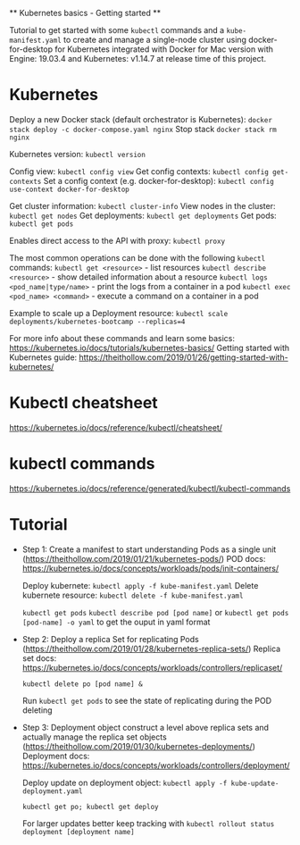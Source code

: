 ** Kubernetes basics - Getting started **

Tutorial to get started with some `kubectl` commands and a `kube-manifest.yaml` to create and manage a single-node cluster using docker-for-desktop for Kubernetes integrated with Docker for Mac version with Engine: 19.03.4 and Kubernetes: v1.14.7 at release time of this project.

# Kubernetes

Deploy a new Docker stack (default orchestrator is Kubernetes): `docker stack deploy -c docker-compose.yaml nginx`
Stop stack `docker stack rm nginx`

Kubernetes version: `kubectl version`

Config view: `kubectl config view`
Get config contexts: `kubectl config get-contexts`
Set a config context (e.g. docker-for-desktop): `kubectl config use-context docker-for-desktop`

Get cluster information: `kubectl cluster-info`
View nodes in the cluster: `kubectl get nodes`
Get deployments: `kubectl get deployments`
Get pods: `kubectl get pods`

Enables direct access to the API with proxy: `kubectl proxy`

The most common operations can be done with the following `kubectl` commands:
`kubectl get <resource>` - list resources
`kubectl describe <resource>` - show detailed information about a resource
`kubectl logs <pod_name|type/name>` - print the logs from a container in a pod
`kubectl exec <pod_name> <command>` - execute a command on a container in a pod

Example to scale up a Deployment resource:
`kubectl scale deployments/kubernetes-bootcamp --replicas=4`

For more info about these commands and learn some basics: https://kubernetes.io/docs/tutorials/kubernetes-basics/
Getting started with Kubernetes guide: https://theithollow.com/2019/01/26/getting-started-with-kubernetes/

# Kubectl cheatsheet

https://kubernetes.io/docs/reference/kubectl/cheatsheet/

# kubectl commands

https://kubernetes.io/docs/reference/generated/kubectl/kubectl-commands

# Tutorial

- Step 1:
  Create a manifest to start understanding Pods as a single unit (https://theithollow.com/2019/01/21/kubernetes-pods/)
  POD docs: https://kubernetes.io/docs/concepts/workloads/pods/init-containers/

  Deploy kubernete: `kubectl apply -f kube-manifest.yaml`
  Delete kubernete resource: `kubectl delete -f kube-manifest.yaml`

  `kubectl get pods`
  `kubectl describe pod [pod name]` or `kubectl get pods [pod-name] -o yaml` to get the ouput in yaml format

- Step 2:
  Deploy a replica Set for replicating Pods (https://theithollow.com/2019/01/28/kubernetes-replica-sets/)
  Replica set docs: https://kubernetes.io/docs/concepts/workloads/controllers/replicaset/

  `kubectl delete po [pod name] &`

  Run `kubectl get pods` to see the state of replicating during the POD deleting

- Step 3:
  Deployment object construct a level above replica sets and actually manage the replica set objects (https://theithollow.com/2019/01/30/kubernetes-deployments/)
  Deployment docs: https://kubernetes.io/docs/concepts/workloads/controllers/deployment/

  Deploy update on deployment object: `kubectl apply -f kube-update-deployment.yaml`

  `kubectl get po; kubectl get deploy`

  For larger updates better keep tracking with `kubectl rollout status deployment [deployment name]`
